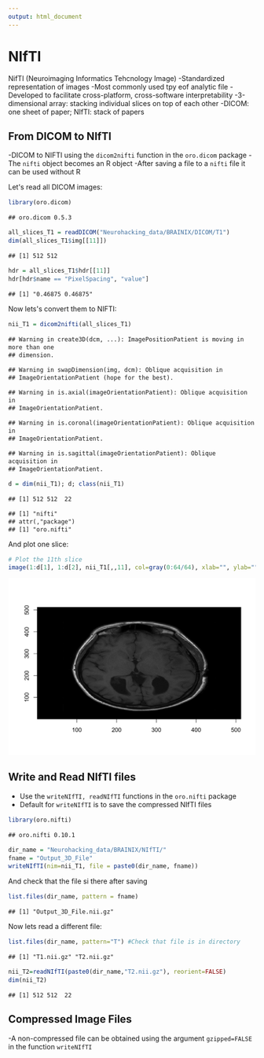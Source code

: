 ```yaml
---
output: html_document
---
```




# NIfTI

NifTI (Neuroimaging Informatics Tehcnology Image)
-Standardized representation of images
-Most commonly used tpy eof analytic file
-Developed to facilitate cross-platform, cross-software interpretability
-3-dimensional array: stacking individual slices on top of each other
-DICOM: one sheet of paper; NIfTI: stack of papers

## From DICOM to NIfTI

-DICOM to NIFTI using the `dicom2nifti` function in the `oro.dicom` package
-The `nifti` object becomes an R object
-After saving a file to a `nifti` file it can be used without R

Let's read all DICOM images:


```r
library(oro.dicom)
```

```
## oro.dicom 0.5.3
```

```r
all_slices_T1 = readDICOM("Neurohacking_data/BRAINIX/DICOM/T1")
dim(all_slices_T1$img[[11]])
```

```
## [1] 512 512
```

```r
hdr = all_slices_T1$hdr[[11]]
hdr[hdr$name == "PixelSpacing", "value"]
```

```
## [1] "0.46875 0.46875"
```

Now lets's convert them to NIFTI:

```r
nii_T1 = dicom2nifti(all_slices_T1)
```

```
## Warning in create3D(dcm, ...): ImagePositionPatient is moving in more than one
## dimension.
```

```
## Warning in swapDimension(img, dcm): Oblique acquisition in
## ImageOrientationPatient (hope for the best).
```

```
## Warning in is.axial(imageOrientationPatient): Oblique acquisition in
## ImageOrientationPatient.
```

```
## Warning in is.coronal(imageOrientationPatient): Oblique acquisition in
## ImageOrientationPatient.
```

```
## Warning in is.sagittal(imageOrientationPatient): Oblique acquisition in
## ImageOrientationPatient.
```

```r
d = dim(nii_T1); d; class(nii_T1)
```

```
## [1] 512 512  22
```

```
## [1] "nifti"
## attr(,"package")
## [1] "oro.nifti"
```

And plot one slice:

```r
# Plot the 11th slice
image(1:d[1], 1:d[2], nii_T1[,,11], col=gray(0:64/64), xlab="", ylab="")
```

<img src="02-niftilecture_files/figure-html/unnamed-chunk-3-1.png" width="672" />

## Write and Read NIfTI files

- Use the `writeNIfTI, readNIfTI` functions in the `oro.nifti` package
- Default for `writeNIfTI` is to save the compressed NIfTI files


```r
library(oro.nifti)
```

```
## oro.nifti 0.10.1
```

```r
dir_name = "Neurohacking_data/BRAINIX/NIfTI/"
fname = "Output_3D_File"
writeNIfTI(nim=nii_T1, file = paste0(dir_name, fname))
```

And check that the file si there after saving

```r
list.files(dir_name, pattern = fname)
```

```
## [1] "Output_3D_File.nii.gz"
```

Now lets read a different file:


```r
list.files(dir_name, pattern="T") #Check that file is in directory
```

```
## [1] "T1.nii.gz" "T2.nii.gz"
```

```r
nii_T2=readNIfTI(paste0(dir_name,"T2.nii.gz"), reorient=FALSE)
dim(nii_T2)
```

```
## [1] 512 512  22
```

## Compressed Image Files

-A non-compressed file can be obtained using the argument `gzipped=FALSE` in the function `writeNIfTI`






